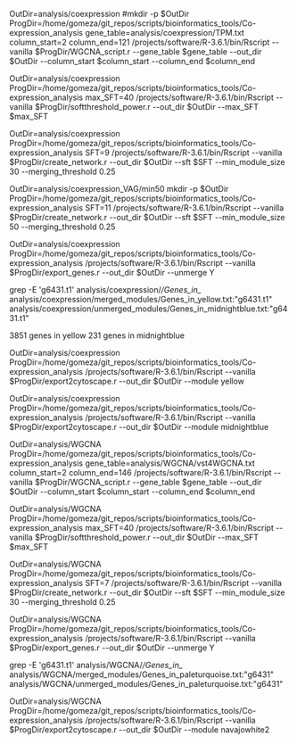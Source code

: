 OutDir=analysis/coexpression
#mkdir -p $OutDir
ProgDir=/home/gomeza/git_repos/scripts/bioinformatics_tools/Co-expression_analysis
gene_table=analysis/coexpression/TPM.txt
column_start=2
column_end=121
/projects/software/R-3.6.1/bin/Rscript --vanilla $ProgDir/WGCNA_script.r --gene_table $gene_table --out_dir $OutDir --column_start $column_start --column_end $column_end



OutDir=analysis/coexpression
ProgDir=/home/gomeza/git_repos/scripts/bioinformatics_tools/Co-expression_analysis
max_SFT=40
/projects/software/R-3.6.1/bin/Rscript --vanilla $ProgDir/softthreshold_power.r --out_dir $OutDir --max_SFT $max_SFT


OutDir=analysis/coexpression
ProgDir=/home/gomeza/git_repos/scripts/bioinformatics_tools/Co-expression_analysis
SFT=9
/projects/software/R-3.6.1/bin/Rscript --vanilla $ProgDir/create_network.r --out_dir $OutDir --sft $SFT --min_module_size 30 --merging_threshold 0.25


OutDir=analysis/coexpression_VAG/min50
mkdir -p $OutDir
ProgDir=/home/gomeza/git_repos/scripts/bioinformatics_tools/Co-expression_analysis
SFT=11
/projects/software/R-3.6.1/bin/Rscript --vanilla $ProgDir/create_network.r --out_dir $OutDir --sft $SFT --min_module_size 50 --merging_threshold 0.25


OutDir=analysis/coexpression
ProgDir=/home/gomeza/git_repos/scripts/bioinformatics_tools/Co-expression_analysis
/projects/software/R-3.6.1/bin/Rscript --vanilla $ProgDir/export_genes.r --out_dir $OutDir --unmerge Y

grep -E 'g6431.t1' analysis/coexpression/*/Genes_in_*
analysis/coexpression/merged_modules/Genes_in_yellow.txt:"g6431.t1"
analysis/coexpression/unmerged_modules/Genes_in_midnightblue.txt:"g6431.t1"

3851 genes in yellow
231 genes in midnightblue

OutDir=analysis/coexpression
ProgDir=/home/gomeza/git_repos/scripts/bioinformatics_tools/Co-expression_analysis
/projects/software/R-3.6.1/bin/Rscript --vanilla $ProgDir/export2cytoscape.r --out_dir $OutDir --module yellow

OutDir=analysis/coexpression
ProgDir=/home/gomeza/git_repos/scripts/bioinformatics_tools/Co-expression_analysis
/projects/software/R-3.6.1/bin/Rscript --vanilla $ProgDir/export2cytoscape.r --out_dir $OutDir --module midnightblue





OutDir=analysis/WGCNA
ProgDir=/home/gomeza/git_repos/scripts/bioinformatics_tools/Co-expression_analysis
gene_table=analysis/WGCNA/vst4WGCNA.txt
column_start=2
column_end=146
/projects/software/R-3.6.1/bin/Rscript --vanilla $ProgDir/WGCNA_script.r --gene_table $gene_table --out_dir $OutDir --column_start $column_start --column_end $column_end

OutDir=analysis/WGCNA
ProgDir=/home/gomeza/git_repos/scripts/bioinformatics_tools/Co-expression_analysis
max_SFT=40
/projects/software/R-3.6.1/bin/Rscript --vanilla $ProgDir/softthreshold_power.r --out_dir $OutDir --max_SFT $max_SFT


OutDir=analysis/WGCNA
ProgDir=/home/gomeza/git_repos/scripts/bioinformatics_tools/Co-expression_analysis
SFT=7
/projects/software/R-3.6.1/bin/Rscript --vanilla $ProgDir/create_network.r --out_dir $OutDir --sft $SFT --min_module_size 30 --merging_threshold 0.25


OutDir=analysis/WGCNA
ProgDir=/home/gomeza/git_repos/scripts/bioinformatics_tools/Co-expression_analysis
/projects/software/R-3.6.1/bin/Rscript --vanilla $ProgDir/export_genes.r --out_dir $OutDir --unmerge Y

grep -E 'g6431.t1' analysis/WGCNA/*/Genes_in_*
analysis/WGCNA/merged_modules/Genes_in_paleturquoise.txt:"g6431"
analysis/WGCNA/unmerged_modules/Genes_in_paleturquoise.txt:"g6431"


OutDir=analysis/WGCNA
ProgDir=/home/gomeza/git_repos/scripts/bioinformatics_tools/Co-expression_analysis
/projects/software/R-3.6.1/bin/Rscript --vanilla $ProgDir/export2cytoscape.r --out_dir $OutDir --module navajowhite2


